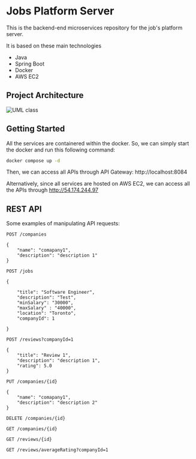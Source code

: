 # Jobs Platform Server
This is the backend-end microservices repository for the job's platform server.

It is based on these main technologies
- Java
- Spring Boot
- Docker
- AWS EC2

## Project Architecture
![UML class](https://github.com/ZongruiL/Job/assets/103609494/e2746b29-c596-475d-87aa-6a4a4e3bd385)

## Getting Started

All the services are containered within the docker. So, we can simply start the docker and run this following command:
```bash
docker compose up -d
```
Then, we can access all APIs through API Gateway: http://localhost:8084

Alternatively, since all services are hosted on AWS EC2, we can access all the APIs through http://54.174.244.97

## REST API



Some examples of manipulating API requests: 

`POST /companies`
```
{
    "name": "comapany1",
    "description": "description 1"
}
```
`POST /jobs`
```
{

    "title": "Software Engineer",
    "description": "Test",
    "minSalary": "30000",
    "maxSalary" : "40000",
    "location": "Toronto",
    "companyId": 1
    
}
```

`POST /reviews?companyId=1`
```
{
    "title": "Review 1",
    "description": "description 1",
    "rating": 5.0
}

```

`PUT /companies/{id}`
```
{
    "name": "comapany1",
    "description": "description 2"
}
```

`DELETE /companies/{id}`

`GET /companies/{id}`

`GET /reviews/{id}`

`GET /reviews/averageRating?companyId=1`

